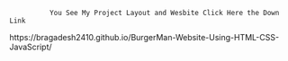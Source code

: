               You See My Project Layout and Wesbite Click Here the Down Link

<link>https://bragadesh2410.github.io/BurgerMan-Website-Using-HTML-CSS-JavaScript/</link>
